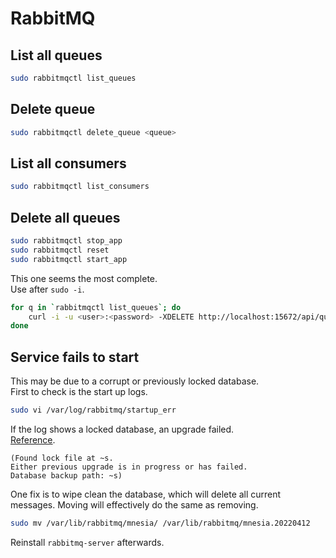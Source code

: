 # RabbitMQ

## List all queues

```bash
sudo rabbitmqctl list_queues
```

## Delete queue

```bash
sudo rabbitmqctl delete_queue <queue>
```

## List all consumers

```bash
sudo rabbitmqctl list_consumers
```

## Delete all queues

```bash
sudo rabbitmqctl stop_app
sudo rabbitmqctl reset
sudo rabbitmqctl start_app
```

This one seems the most complete.  
Use after `sudo -i`.

```bash
for q in `rabbitmqctl list_queues`; do
    curl -i -u <user>:<password> -XDELETE http://localhost:15672/api/queues/%2f/$q
done
```

## Service fails to start

This may be due to a corrupt or previously locked database.  
First to check is the start up logs.

```bash
sudo vi /var/log/rabbitmq/startup_err
```

If the log shows a locked database, an upgrade failed.  
[Reference](https://stackoverflow.com/questions/41294754/rabbitmq-server-start-failed-with-file-locked).

```text
(Found lock file at ~s.
Either previous upgrade is in progress or has failed.
Database backup path: ~s)
```

One fix is to wipe clean the database, which will delete all current messages.
Moving will effectively do the same as removing.

```bash
sudo mv /var/lib/rabbitmq/mnesia/ /var/lib/rabbitmq/mnesia.20220412
```

Reinstall `rabbitmq-server` afterwards.
